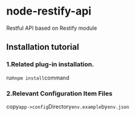 # node-restify-api
Restful API based on Restify module

## Installation tutorial

### 1.Related plug-in installation.
run<code>npm install</code>command

### 2.Relevant Configuration Item Files
copy<code>app->config</code>Directory<code>env.example</code>by<code>env.json</code>
